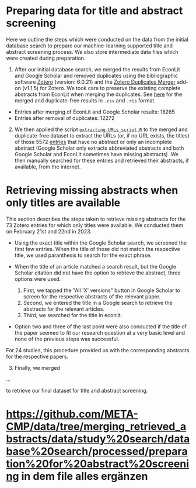 # Preparing data for title and abstract screening

Here we outline the steps which were conducted on the data from the initial database search to prepare our machine-learning supported title and abstract screening process. We also store intermediate data files which were created during preparation.

1. After our initial database search, we merged the results from EconLit and Google Scholar and removed duplicates using the bibliographic software [Zotero](https://www.zotero.org/) (version: 6.0.21) and the [Zotero Duplicates Merger](https://github.com/frangoud/ZoteroDuplicatesMerger) add-on (v1.1.5) for Zotero. We took care to preserve the existing complete abstracts from EconLit when merging the duplicates. See [here](https://github.com/META-CMP/data/tree/main/data/study%20search/database%20search/processed/preparation%20for%20abstract%20screening/merging%20of%20EL%20and%20GS%20results%20and%20duplicate%20removal) for the merged and duplicate-free results in `.csv` and `.ris` format.

- Entries after merging of EconLit and Google Scholar results: 18265
- Entries after removal of duplicates: 12272

2. We then applied the script [`extracting_URLs_script.R`](https://github.com/META-CMP/data/blob/main/data/study%20search/database%20search/processed/preparation%20for%20abstract%20screening/retrieving%20missing%20or%20incomplete%20abstracts/extracting_URLs_script.R) to the merged and duplicate-free dataset to extract the URLs (or, if no URL exists, the titles) of those 5572 [entries](https://github.com/META-CMP/data/blob/main/data/study%20search/database%20search/processed/preparation%20for%20abstract%20screening/retrieving%20missing%20or%20incomplete%20abstracts/entries_without_complete_abstracts.csv) that have no abstract or only an incomplete abstract (Google Scholar only extracts abbreviated abstracts and both Google Scholar and EconLit sometimes have missing abstracts). We then manually searched for these entries and retrieved their abstracts, if available, from the internet.

# Retrieving missing abstracts when only titles are available

This section describes the steps taken to retrieve missing abstracts for the 73 Zotero entries for which only titles were available. We conducted them on February 21st and 22nd in 2023.

- Using the exact title within the Google Scholar search, we screened the first few entries. When the title of those did not match the respective title, we used paranthesis to search for the exact phrase.

- When the title of an article matched a search result, but the Google Scholar citation did not have the option to retrieve the abstract, three options were used.  
  1. First, we tapped the "All 'X' versions" button in Google Scholar to screen for the respective abstracts of the relevant paper.
  2. Second, we entered the title in a Google search to retrieve the abstracts for the relevant articles.
  3. Third, we searched for the title in econlit.
  
- Option two and three of the last point were also conducted if the title of the paper seemed to fit our research question at a very basic level and none of the previous steps was successful. 

For 24 studies, this procedure provided us with the corresponding abstracts for the respective papers. 

3. Finally, we merged 

...

to retrieve our final dataset for title and abstract screening. 





# https://github.com/META-CMP/data/tree/merging_retrieved_abstracts/data/study%20search/database%20search/processed/preparation%20for%20abstract%20screening in dem file alles ergänzen 